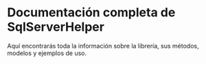 # Documentación completa de SqlServerHelper

Aquí encontrarás toda la información sobre la librería, sus métodos, modelos y ejemplos de uso.